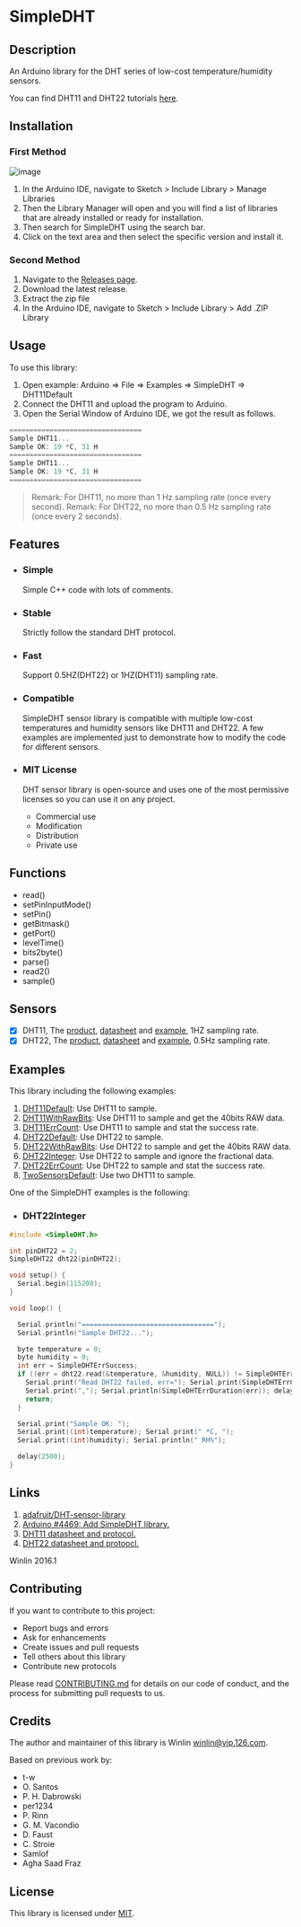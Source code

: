 # SimpleDHT

## Description

An Arduino library for the DHT series of low-cost temperature/humidity sensors.

You can find DHT11 and DHT22 tutorials [here](https://learn.adafruit.com/dht).

## Installation

### First Method

![image](https://user-images.githubusercontent.com/36513474/68069796-09e62200-fd87-11e9-81e0-dc75e38efed0.png)

1. In the Arduino IDE, navigate to Sketch > Include Library > Manage Libraries
1. Then the Library Manager will open and you will find a list of libraries that are already installed or ready for installation.
1. Then search for SimpleDHT using the search bar.
1. Click on the text area and then select the specific version and install it.

### Second Method

1. Navigate to the [Releases page](https://github.com/winlinvip/SimpleDHT/releases).
1. Download the latest release.
1. Extract the zip file
1. In the Arduino IDE, navigate to Sketch > Include Library > Add .ZIP Library

## Usage

To use this library:

1. Open example: Arduino => File => Examples => SimpleDHT => DHT11Default
1. Connect the DHT11 and upload the program to Arduino.
1. Open the Serial Window of Arduino IDE, we got the result as follows.

```Cpp
=================================
Sample DHT11...
Sample OK: 19 *C, 31 H
=================================
Sample DHT11...
Sample OK: 19 *C, 31 H
=================================
```

> Remark: For DHT11, no more than 1 Hz sampling rate (once every second).
> Remark: For DHT22, no more than 0.5 Hz sampling rate (once every 2 seconds).

## Features

- ### Simple

    Simple C++ code with lots of comments.

- ### Stable

    Strictly follow the standard DHT protocol.

- ### Fast

    Support 0.5HZ(DHT22) or 1HZ(DHT11) sampling rate.

- ### Compatible

    SimpleDHT sensor library is compatible with multiple low-cost temperatures and humidity sensors like DHT11 and DHT22. A few examples are implemented just to demonstrate how to modify the code for different sensors.

- ### MIT License

    DHT sensor library is open-source and uses one of the most permissive licenses so you can use it on any project.

  - Commercial use
  - Modification
  - Distribution
  - Private use

## Functions

- read()
- setPinInputMode()
- setPin()
- getBitmask()
- getPort()
- levelTime()
- bits2byte()
- parse()
- read2()
- sample()

## Sensors

- [x] DHT11, The [product](https://www.adafruit.com/product/386), [datasheet](https://akizukidenshi.com/download/ds/aosong/DHT11.pdf) and [example](https://github.com/winlinvip/SimpleDHT/tree/master/examples/DHT11Default), 1HZ sampling rate.
- [x] DHT22, The [product](https://www.adafruit.com/product/385), [datasheet](http://akizukidenshi.com/download/ds/aosong/AM2302.pdf) and [example](https://github.com/winlinvip/SimpleDHT/tree/master/examples/DHT22Default), 0.5Hz sampling rate.

## Examples

This library including the following examples:

1. [DHT11Default](https://github.com/winlinvip/SimpleDHT/tree/master/examples/DHT11Default): Use DHT11 to sample.
1. [DHT11WithRawBits](https://github.com/winlinvip/SimpleDHT/tree/master/examples/DHT11WithRawBits): Use DHT11 to sample and get the 40bits RAW data.
1. [DHT11ErrCount](https://github.com/winlinvip/SimpleDHT/tree/master/examples/DHT11ErrCount): Use DHT11 to sample and stat the success rate.
1. [DHT22Default](https://github.com/winlinvip/SimpleDHT/tree/master/examples/DHT22Default): Use DHT22 to sample.
1. [DHT22WithRawBits](https://github.com/winlinvip/SimpleDHT/tree/master/examples/DHT22WithRawBits): Use DHT22 to sample and get the 40bits RAW data.
1. [DHT22Integer](https://github.com/winlinvip/SimpleDHT/tree/master/examples/DHT22Integer): Use DHT22 to sample and ignore the fractional data.
1. [DHT22ErrCount](https://github.com/winlinvip/SimpleDHT/tree/master/examples/DHT22ErrCount): Use DHT22 to sample and stat the success rate.
1. [TwoSensorsDefault](https://github.com/winlinvip/SimpleDHT/tree/master/examples/TwoSensorsDefault): Use two DHT11 to sample.

One of the SimpleDHT examples is the following:

- ### DHT22Integer

```Cpp
#include <SimpleDHT.h>

int pinDHT22 = 2;
SimpleDHT22 dht22(pinDHT22);

void setup() {
  Serial.begin(115200);
}

void loop() {

  Serial.println("=================================");
  Serial.println("Sample DHT22...");

  byte temperature = 0;
  byte humidity = 0;
  int err = SimpleDHTErrSuccess;
  if ((err = dht22.read(&temperature, &humidity, NULL)) != SimpleDHTErrSuccess) {
    Serial.print("Read DHT22 failed, err="); Serial.print(SimpleDHTErrCode(err));
    Serial.print(","); Serial.println(SimpleDHTErrDuration(err)); delay(2000);
    return;
  }

  Serial.print("Sample OK: ");
  Serial.print((int)temperature); Serial.print(" *C, ");
  Serial.print((int)humidity); Serial.println(" RH%");

  delay(2500);
}
```

## Links

1. [adafruit/DHT-sensor-library](https://github.com/adafruit/DHT-sensor-library)
1. [Arduino #4469: Add SimpleDHT library.](https://github.com/arduino/Arduino/issues/4469)
1. [DHT11 datasheet and protocol.](https://akizukidenshi.com/download/ds/aosong/DHT11.pdf)
1. [DHT22 datasheet and protoocl.](http://akizukidenshi.com/download/ds/aosong/AM2302.pdf)

Winlin 2016.1

## Contributing

If you want to contribute to this project:

- Report bugs and errors
- Ask for enhancements
- Create issues and pull requests
- Tell others about this library
- Contribute new protocols

Please read [CONTRIBUTING.md](https://github.com/winlinvip/SimpleDHT/blob/master/CONTRIBUTING.md) for details on our code of conduct, and the process for submitting pull requests to us.

## Credits

The author and maintainer of this library is Winlin <winlin@vip.126.com>.

Based on previous work by:

- t-w
- O. Santos
- P. H. Dabrowski
- per1234
- P. Rinn
- G. M. Vacondio
- D. Faust
- C. Stroie
- Samlof
- Agha Saad Fraz

## License

This library is licensed under [MIT](https://github.com/winlinvip/SimpleDHT/blob/master/LICENSE).
